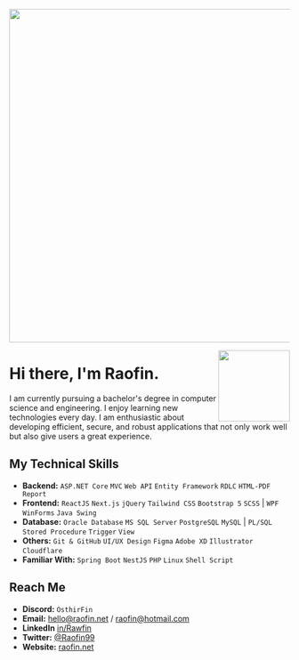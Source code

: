 <p align= "center">
    <img width="600px" alt="" src="https://raofin.github.io/r/img/quote.svg" />
</p>

<img width="128px" align="right" alt="" src="https://raofin.github.io/r/img/wave.gif" />

# Hi there, I'm Raofin.
I am currently pursuing a bachelor's degree in computer science and engineering. I enjoy learning new technologies every day. I am enthusiastic about developing efficient, secure, and robust applications that not only work well but also give users a great experience.

## My Technical Skills
- **Backend:** `ASP.NET Core` `MVC` `Web API` `Entity Framework` `RDLC` `HTML-PDF Report`
- **Frontend:** `ReactJS` `Next.js` `jQuery` `Tailwind CSS` `Bootstrap 5` `SCSS` | `WPF` `WinForms` `Java Swing`
- **Database:** `Oracle Database` `MS SQL Server` `PostgreSQL` `MySQL` | `PL/SQL` `Stored Procedure` `Trigger` `View`
- **Others:** `Git & GitHub` `UI/UX Design` `Figma` `Adobe XD` `Illustrator` `Cloudflare`
- **Familiar With:** `Spring Boot` `NestJS` `PHP` `Linux` `Shell Script`

## Reach Me
- **Discord:** `OsthirFin`
- **Email:** hello@raofin.net / raofin@hotmail.com
- **LinkedIn** [in/Rawfin](https://linkedin.com/in/Rawfin)
- **Twitter:** [@Raofin99](https://twitter.com/raofin99)
- **Website:** [raofin.net](https://raofin.net)

<p align="center">
    <a href="">
        <img title="" alt="" src="https://github-readme-streak-stats.herokuapp.com?user=Raofin&theme=dark&date_format=M%20j%5B%2C%20Y%5D&fire=0093FF&ring=0093FF&background=0D1117&currStreakLabel=0093FF&border=30363D"/>
</p>
